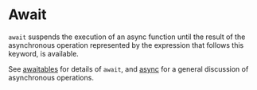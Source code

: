 # Await

`await` suspends the execution of an async function until the result of the asynchronous operation represented by the expression
that follows this keyword, is available.

See [awaitables](/docs/hack/asynchronous-operations/awaitables) for details of `await`, and [async](/docs/hack/asynchronous-operations/introduction) for a
general discussion of asynchronous operations.
